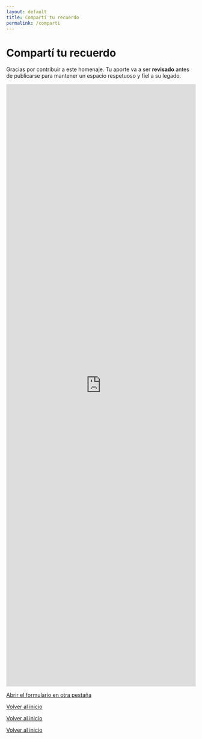 ```yaml
---
layout: default
title: Compartí tu recuerdo
permalink: /comparti
---
```


<h1>Compartí tu recuerdo</h1>

<p>Gracias por contribuir a este homenaje. Tu aporte va a ser <strong>revisado</strong> antes de publicarse para mantener un espacio respetuoso y fiel a su legado.</p>


<div style="max-width:820px;margin:0 auto">
  <iframe 
    src="https://docs.google.com/forms/d/e/1FAIpQLSdz3hoilu42x17f_vFs2EDMFL--LvcAlMyTF1HeA3onkDu3VA/viewform?embedded=true" 
    width="100%" height="1600" frameborder="0" marginheight="0" marginwidth="0">
    Cargando…
  </iframe>
</div>

<p>
  <a href="https://docs.google.com/forms/d/e/1FAIpQLSdz3hoilu42x17f_vFs2EDMFL--LvcAlMyTF1HeA3onkDu3VA/viewform" target="_blank" rel="noopener" class="cta secondary">
    Abrir el formulario en otra pestaña
  </a>
</p>

<p>
  <a class="cta" href="https://albertovth.github.io/graciaschema-site/">Volver al inicio</a>
</p>

<p><a href="https://albertovth.github.io/graciaschema-site/">Volver al inicio</a></p>

<p>
  <a class="cta" href="https://albertovth.github.io/graciaschema-site/">Volver al inicio</a>
</p>


